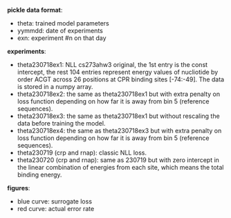 **pickle data format**:
- theta: trained model parameters
- yymmdd: date of experiments
- exn: experiment #n on that day

**experiments**:
- theta230718ex1: NLL cs273ahw3 original, the 1st entry is the const intercept, 
  the rest 104 entries represent energy values of nucliotide by order ACGT across
  26 positions at CPR binding sites [-74:-49]. The data is stored in a numpy array.
- theta230718ex2: the same as theta230718ex1 but with extra penalty on loss function
  depending on how far it is away from bin 5 (reference sequences).
- theta230718ex3: the same as theta230718ex1 but without rescaling the data
  before training the model.
- theta230718ex4: the same as theta230718ex3 but with extra penalty on loss function
  depending on how far it is away from bin 5 (reference sequences).
- theta230719 (crp and rnap): classic NLL loss.
- theta230720 (crp and rnap): same as 230719 but with zero intercept in the linear
  combination of energies from each site, which means the total binding energy.

**figures**:
- blue curve: surrogate loss
- red curve: actual error rate
